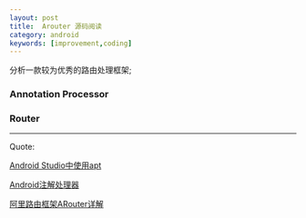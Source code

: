 ```yaml
---
layout: post
title:  Arouter 源码阅读
category: android
keywords: [improvement,coding]
---
```


分析一款较为优秀的路由处理框架;

### Annotation Processor





### Router 




---

Quote:

[Android Studio中使用apt](https://mp.weixin.qq.com/s?src=11&timestamp=1512288800&ver=551&signature=WAI7qvaYojlQAwM04v2QJIdLVTYREMIf5HNTBqX4*i6kip9a1RF9xb3jGhCdiphxpeIlW-ZB0-*8ezmcCPcHvBMgG4jGFlh1oTxzNwGeW64iCrRct*d3wJeJpWcg6hSO&new=1)


[Android注解处理器](https://mp.weixin.qq.com/s?src=3&timestamp=1512288800&ver=1&signature=NbD0WKRLT9***jHAXeFWZDmYqnrgJvzpdGJZNz7yxLbiAgIV5MaPecxx6AqgrmwA84ZYI6192t7iQJyFFeb8*BuVfvzzg2ZYYDeIfPIZ9ocBzTgDznTsb7W4uFx3RfUhamBCvlYxl58*CBrM1Za6Eg==)

[阿里路由框架ARouter详解](https://mp.weixin.qq.com/s?src=11&timestamp=1512288820&ver=551&signature=RQyuJ7Q1Bqr8s8UNw1XCGuJqX1QyJxve*WeqpuAMPvVBHIIYz7w2y8txlSaJ*O6KZ3HhdjW0fZZB0uQFHQZQ3J3HZxCoRhjHAEzOIzDpBn3MjXCcyG2-w1ABKcWyH63G&new=1)
